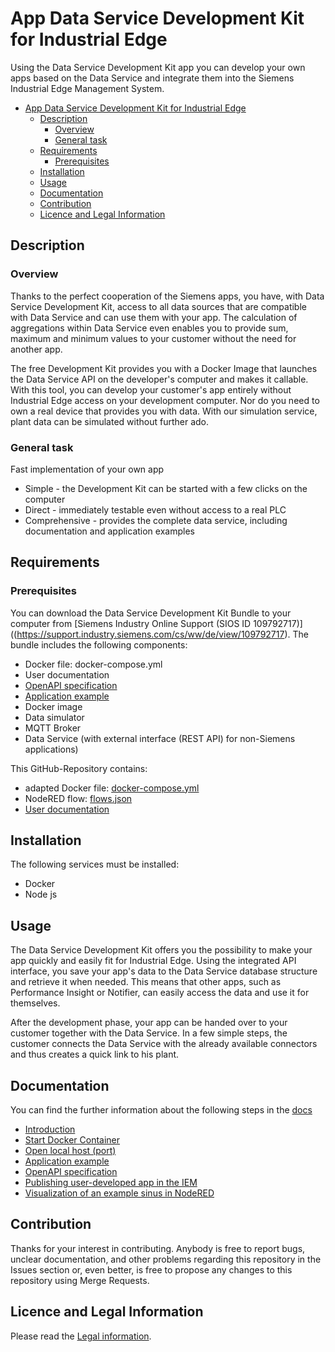 # App Data Service Development Kit for Industrial Edge

Using the Data Service Development Kit app you can develop your own apps based on the Data Service and integrate them into the Siemens Industrial Edge Management System.

- [App Data Service Development Kit for Industrial Edge](#app-data-service-development-kit-for-industrial-edge)
  - [Description](#description)
    - [Overview](#overview)
    - [General task](#general-task)
  - [Requirements](#requirements)
    - [Prerequisites](#prerequisites)
  - [Installation](#installation)
  - [Usage](#usage)
  - [Documentation](#documentation)
  - [Contribution](#contribution)
  - [Licence and Legal Information](#licence-and-legal-information)

## Description

### Overview

Thanks to the perfect cooperation of the Siemens apps, you have, with Data Service Development Kit, access to all data sources that are compatible with Data Service and can use them with your app. The calculation of aggregations within Data Service even enables you to provide sum, maximum and minimum values to your customer without the need for another app.

The free Development Kit provides you with a Docker Image that launches the Data Service API on the developer's computer and makes it callable. With this tool, you can develop your customer's app entirely without Industrial Edge access on your development computer. Nor do you need to own a real device that provides you with data. With our simulation service, plant data can be simulated without further ado.

### General task

Fast implementation of your own app

- Simple - the Development Kit can be started with a few clicks on the computer
- Direct - immediately testable even without access to a real PLC
- Comprehensive - provides the complete data service, including documentation and application examples

## Requirements

### Prerequisites

You can download the Data Service Development Kit Bundle to your computer from [Siemens Industry Online Support (SIOS ID 109792717)]((<https://support.industry.siemens.com/cs/ww/de/view/109792717>). The bundle includes the following components:

- Docker file: docker-compose.yml
- User documentation
- [OpenAPI specification](docs/OpenAPI_specification.md)
- [Application example](docs/Application_example.md)
- Docker image
- Data simulator
- MQTT Broker
- Data Service (with external interface (REST API) for non-Siemens applications)

This GitHub-Repository contains:

- adapted Docker file:  [docker-compose.yml](./docker-compose.yml)
- NodeRED flow: [flows.json](./examples/NodeRED/flows.json)
- [User documentation](./readme.md)

## Installation

The following services must be installed:

- Docker
- Node js

## Usage

The Data Service Development Kit offers you the possibility to make your app quickly and easily fit for Industrial Edge. Using the integrated API interface, you save your app's data to the Data Service database structure and retrieve it when needed. This means that other apps, such as Performance Insight or Notifier, can easily access the data and use it for themselves.

After the development phase, your app can be handed over to your customer together with the Data Service. In a few simple steps, the customer connects the Data Service with the already available connectors and thus creates a quick link to his plant.

## Documentation

You can find the further information about the following steps in the [docs](./docs)

- [Introduction](./docs/Introduction.md#security-information)
- [Start Docker Container](./docs/Start_docker_container.md#requirement)
- [Open local host (port)](./docs/Open_local_host.md#requirement)
- [Application example](./docs/Application_example.md#description)
- [OpenAPI specification](./docs/OpenAPI_specification.md#description)
- [Publishing user-developed app in the IEM](./docs/Publishing_user-developed-app.md#description)
- [Visualization of an example sinus in NodeRED](./docs/Visualization_example_value.md#description)
  
## Contribution

Thanks for your interest in contributing. Anybody is free to report bugs, unclear documentation, and other problems regarding this repository in the Issues section or, even better, is free to propose any changes to this repository using Merge Requests.

## Licence and Legal Information

Please read the [Legal information](LICENSE.md).
